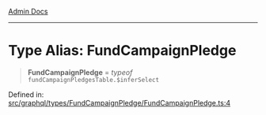 [Admin Docs](/)

***

# Type Alias: FundCampaignPledge

> **FundCampaignPledge** = *typeof* `fundCampaignPledgesTable.$inferSelect`

Defined in: [src/graphql/types/FundCampaignPledge/FundCampaignPledge.ts:4](https://github.com/Sourya07/talawa-api/blob/cfbd515d04ffba748b09232a33807f1845dd1878/src/graphql/types/FundCampaignPledge/FundCampaignPledge.ts#L4)
